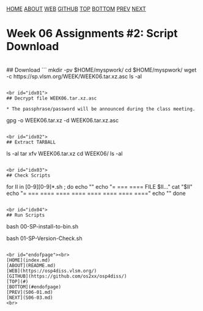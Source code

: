 ---
---
[HOME](index.md)
[ABOUT](README.md)
[WEB](https://osp4diss.vlsm.org/)
[GITHUB](https://github.com/os2xx/osp4diss/)
[TOP](#)
[BOTTOM](#endofpage)
[PREV](S06-01.md)
[NEXT](S06-03.md)

# Week 06 Assignments #2: Script Download

<br id="idx00">
## Download <https://sp.vlsm.org/WEEK/WEEK06.tar.xz.asc>
```
mkdir -pv $HOME/myspwork/
cd $HOME/myspwork/
wget -c https://sp.vlsm.org/WEEK/WEEK06.tar.xz.asc
ls -al

```

<br id="idx01">
## Decrypt file WEEK06.tar.xz.asc

* The passphrase/password will be announced during the class meeting.

```
gpg -o WEEK06.tar.xz -d WEEK06.tar.xz.asc

```

<br id="idx02">
## Extract TARBALL
```
ls -al
tar xfv WEEK06.tar.xz
cd WEEK06/
ls -al

```

<br id="idx03">
## Check Scripts
```
for II in [0-9][0-9]*.sh ; do
    echo ""
    echo "= === ==== FILE $II..."
    cat  "$II"
    echo "= === ==== ==== ==== ==== ==== ==== ===="
    echo ""
done

```

<br id="idx04">
## Run Scripts
```
bash 00-SP-install-to-bin.sh

bash 01-SP-Version-Check.sh

```

<br id="endofpage"><br>
[HOME](index.md)
[ABOUT](README.md)
[WEB](https://osp4diss.vlsm.org/)
[GITHUB](https://github.com/os2xx/osp4diss/)
[TOP](#)
[BOTTOM](#endofpage)
[PREV](S06-01.md)
[NEXT](S06-03.md)
<br>

